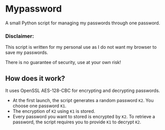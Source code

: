 # Mypassword

A small Python script for managing my passwords through one password. 

### Disclaimer:
This script is written for my personal use as I do not want my browser to save my passwords. 

There is no guarantee of security, use at your own risk!

## How does it work?
It uses OpenSSL AES-128-CBC for encrypting and decrypting passwords.

* At the first launch, the script generates a random password `K2`. You choose one password `K1`.
* The encryption of `K2` using `K1` is stored.
* Every password you want to stored is encrypted by `K2`. To retrieve a password, the script requires you to provide `K1` to decrypt `K2`.

